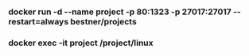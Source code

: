 ### docker run -d --name project -p 80:1323 -p 27017:27017 --restart=always bestner/projects
### docker exec -it project /project/linux


